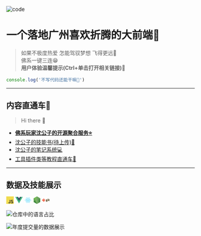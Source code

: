 
![code](https://gitee.com/techpang/img_emoji_libs/raw/master/img_bed/markdown_images/code.gif)

# **一个落地广州喜欢折腾的大前端🐶**
>如果不极度热爱 怎能驾驭梦想 飞得更远🚀  
>佛系一键三连😁  
>**用户体验温馨提示(Ctrl+单击打开相关链接)💖**  

```js
console.log('不写代码还能干嘛🥺')
```

------
## **内容直通车🚀**
>Hi there 👋  
* [**佛系玩家沈公子的开源聚合服务⭐**](https://github.com/techpang666/techpang666.github.io)
* [沈公子的技能书(待上传)🌳](https://techpang.top/)
* [沈公子的笔记系统💻](https://github.com/techpang666/techpang666.github.io/tree/main/core_libs/_map_note_libs)
* [工具插件类等教程直通车🐞](https://github.com/techpang666/techpang666.github.io/tree/main/core_libs/tool_plug_libs)

------
## **数据及技能展示**
<code><img height="20" src="https://raw.githubusercontent.com/github/explore/80688e429a7d4ef2fca1e82350fe8e3517d3494d/topics/javascript/javascript.png"></code>
<code><img height="20" src="https://raw.githubusercontent.com/github/explore/80688e429a7d4ef2fca1e82350fe8e3517d3494d/topics/vue/vue.png"></code>
<code><img height="20" src="https://raw.githubusercontent.com/github/explore/80688e429a7d4ef2fca1e82350fe8e3517d3494d/topics/react/react.png"></code>
<code><img height="20" src="https://raw.githubusercontent.com/github/explore/80688e429a7d4ef2fca1e82350fe8e3517d3494d/topics/nodejs/nodejs.png"></code>
<code><img height="20" src="https://raw.githubusercontent.com/github/explore/80688e429a7d4ef2fca1e82350fe8e3517d3494d/topics/git/git.png"></code>

![仓库中的语言占比](https://github-readme-stats.vercel.app/api/top-langs/?username=techpang666&layout=compact '富婆加我吧不想努力了')

![年度提交量的数据展示](https://github-readme-stats.vercel.app/api?username=techpang666&theme=vue-dark&show_icons=true '富婆加我吧不想努力了')